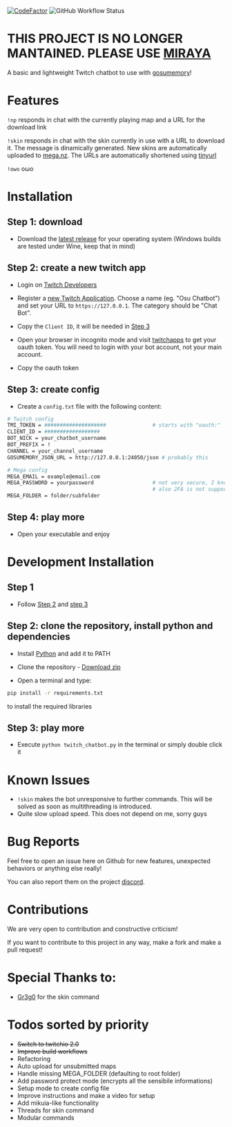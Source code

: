 [![CodeFactor](https://www.codefactor.io/repository/github/sclafus/twitch-chatbot-for-gosumemory/badge)](https://www.codefactor.io/repository/github/sclafus/twitch-chatbot-for-gosumemory)
![GitHub Workflow Status](https://img.shields.io/github/workflow/status/Sclafus/twitch-chatbot-for-gosumemory/Pylint?style=flat)


# THIS PROJECT IS NO LONGER MANTAINED. PLEASE USE [MIRAYA](https://github.com/MirayaProject/miraya)
A basic and lightweight Twitch chatbot to use with [gosumemory](https://github.com/l3lackShark/gosumemory)!

# Features
`!np` responds in chat with the currently playing map and a URL for the download link

`!skin` responds in chat with the skin currently in use with a URL to download it. The message is dinamically generated. New skins are automatically uploaded to [mega.nz](https://mega.nz). The URLs are automatically shortened using [tinyurl](https://tinyurl.com/)

`!owo` oωo
# Installation

## Step 1: download
- Download the [latest release](https://github.com/Sclafus/twitch-chatbot-for-gosumemory/releases/latest) for your operating system (Windows builds are tested under Wine, keep that in mind)

## Step 2: create a new twitch app
- Login on [Twitch Developers](https://dev.twitch.tv/)
- Register a [new Twitch Application](https://dev.twitch.tv/console/apps). Choose a name (eg. "Osu Chatbot") and set your URL to `https://127.0.0.1`. The category should be "Chat Bot".
- Copy the `Client ID`, it will be needed in [Step 3](#step-3-create-config)

- Open your browser in incognito mode and visit [twitchapps](https://twitchapps.com/tmi/) to get your oauth token. You will need to login with your bot account, not your main account.
- Copy the oauth token

## Step 3: create config
- Create a `config.txt` file with the following content:

```bash
# Twitch config
TMI_TOKEN = ####################               # starts with "oauth:"
CLIENT_ID = ##################
BOT_NICK = your_chatbot_username
BOT_PREFIX = !
CHANNEL = your_channel_username
GOSUMEMORY_JSON_URL = http://127.0.0.1:24050/json # probably this

# Mega config
MEGA_EMAIL = example@email.com
MEGA_PASSWORD = yourpassword                   # not very secure, I know...
                                               # also 2FA is not supported
MEGA_FOLDER = folder/subfolder
```
## Step 4: play more
- Open your executable and enjoy

# Development Installation

## Step 1
- Follow [Step 2](#step-2-create-a-new-twitch-app) and [step 3](#step-3-create-config)
## Step 2: clone the repository, install python and dependencies 
- Install [Python](https://www.python.org/) and add it to PATH

- Clone the repository - [Download zip](https://github.com/Sclafus/twitch-chatbot-for-gosumemory/archive/refs/heads/senpai.zip)

- Open a terminal and type:
```bash 
pip install -r requirements.txt
```
to install the required libraries


## Step 3: play more
- Execute `python twitch_chatbot.py` in the terminal or simply double click it

# Known Issues
- `!skin` makes the bot unresponsive to further commands. This will be solved as soon as multithreading is introduced.
- Quite slow upload speed. This does not depend on me, sorry guys

# Bug Reports

Feel free to open an issue here on Github for new features, unexpected behaviors or anything else really!

You can also report them on the project [discord](https://discord.gg/YMr8WCAsDr).


# Contributions
We are very open to contribution and constructive criticism!

If you want to contribute to this project in any way, make a fork and make a pull request!

# Special Thanks to:
- [Gr3g0](https://github.com/Gr3g027) for the skin command


# Todos sorted by priority
- ~~Switch to twitchio 2.0~~
- ~~Improve build workflows~~
- Refactoring
- Auto upload for unsubmitted maps
- Handle missing MEGA_FOLDER (defaulting to root folder)
- Add password protect mode (encrypts all the sensibile informations)
- Setup mode to create config file
- Improve instructions and make a video for setup
- Add mikuia-like functionality
- Threads for skin command
- Modular commands

